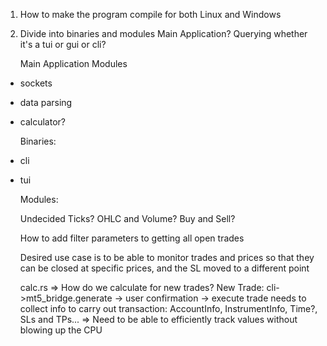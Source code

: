 1. How to make the program compile for both Linux and Windows
2. Divide into binaries and modules
   Main Application?
   Querying whether it's a tui or gui or cli?

   Main Application Modules

- sockets
- data parsing
- calculator?

  Binaries:

- cli
- tui

  Modules:

  Undecided
  Ticks? OHLC and Volume?
  Buy and Sell?

  How to add filter parameters to getting all open trades

  Desired use case is to be able to monitor trades and prices so that they can be closed at specific prices, and the SL moved to a different point


  calc.rs => How do we calculate for new trades?
  New Trade: cli->mt5_bridge.generate -> user confirmation -> execute trade
  needs to collect info to carry out transaction: AccountInfo, InstrumentInfo, Time?, SLs and TPs...
  => Need to be able to efficiently track values without blowing up the CPU
